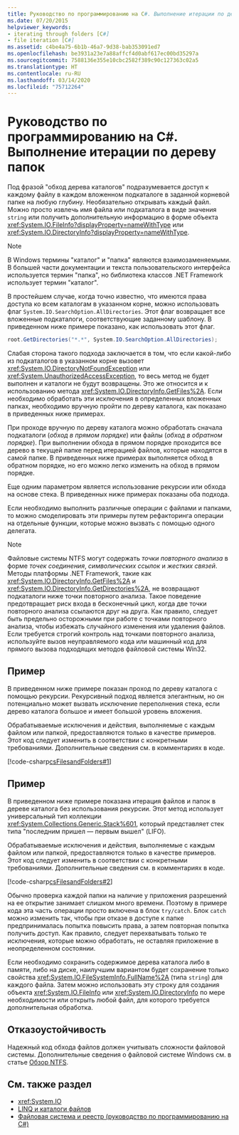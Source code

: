 ```yaml
---
title: Руководство по программированию на C#. Выполнение итерации по дереву папок
ms.date: 07/20/2015
helpviewer_keywords:
- iterating through folders [C#]
- file iteration [C#]
ms.assetid: c4be4a75-6b1b-46a7-9d38-bab353091ed7
ms.openlocfilehash: be3931a23e7a88affcf4d0abf617ec00bd35297a
ms.sourcegitcommit: 7588136e355e10cbc2582f389c90c127363c02a5
ms.translationtype: HT
ms.contentlocale: ru-RU
ms.lasthandoff: 03/14/2020
ms.locfileid: "75712264"
---
```

# <a name="how-to-iterate-through-a-directory-tree-c-programming-guide"></a>Руководство по программированию на C#. Выполнение итерации по дереву папок
Под фразой "обход дерева каталогов" подразумевается доступ к каждому файлу в каждом вложенном подкаталоге в заданной корневой папке на любую глубину. Необязательно открывать каждый файл. Можно просто извлечь имя файла или подкаталога в виде значения `string` или получить дополнительную информацию в форме объекта <xref:System.IO.FileInfo?displayProperty=nameWithType> или <xref:System.IO.DirectoryInfo?displayProperty=nameWithType>.  
  
> [!NOTE]
> В Windows термины "каталог" и "папка" являются взаимозаменяемыми. В большей части документации и текста пользовательского интерфейса используется термин "папка", но библиотека классов .NET Framework использует термин "каталог".  
  
 В простейшем случае, когда точно известно, что имеются права доступа ко всем каталогам в указанном корне, можно использовать флаг `System.IO.SearchOption.AllDirectories`. Этот флаг возвращает все вложенные подкаталоги, соответствующие заданному шаблону. В приведенном ниже примере показано, как использовать этот флаг.  
  
```csharp  
root.GetDirectories("*.*", System.IO.SearchOption.AllDirectories);  
```  
  
 Слабая сторона такого подхода заключается в том, что если какой-либо из подкаталогов в указанном корне вызовет <xref:System.IO.DirectoryNotFoundException> или <xref:System.UnauthorizedAccessException>, то весь метод не будет выполнен и каталоги не будут возвращены. Это же относится и к использованию метода <xref:System.IO.DirectoryInfo.GetFiles%2A>. Если необходимо обработать эти исключения в определенных вложенных папках, необходимо вручную пройти по дереву каталога, как показано в приведенных ниже примерах.  
  
 При проходе вручную по дереву каталога можно обработать сначала подкаталоги (*обход в прямом порядке*) или файлы (*обход в обратном порядке*). При выполнении обхода в прямом порядке проходится все дерево в текущей папке перед итерацией файлов, которые находятся в самой папке. В приведенных ниже примерах выполняется обход в обратном порядке, но его можно легко изменить на обход в прямом порядке.  
  
 Еще одним параметром является использование рекурсии или обхода на основе стека. В приведенных ниже примерах показаны оба подхода.  
  
 Если необходимо выполнить различные операции с файлами и папками, то можно смоделировать эти примеры путем рефакторинга операции на отдельные функции, которые можно вызвать с помощью одного делегата.  
  
> [!NOTE]
> Файловые системы NTFS могут содержать *точки повторного анализа* в форме *точек соединения*, *символических ссылок* и *жестких связей*. Методы платформы .NET Framework, такие как <xref:System.IO.DirectoryInfo.GetFiles%2A> и <xref:System.IO.DirectoryInfo.GetDirectories%2A>, не возвращают подкаталоги ниже точки повторного анализа. Такое поведение предотвращает риск входа в бесконечный цикл, когда две точки повторного анализа ссылаются друг на друга. Как правило, следует быть предельно осторожными при работе с точками повторного анализа, чтобы избежать случайного изменения или удаления файлов. Если требуется строгий контроль над точками повторного анализа, используйте вызов неуправляемого кода или машинный код для прямого вызова подходящих методов файловой системы Win32.  
  
## <a name="example"></a>Пример  
 В приведенном ниже примере показан проход по дереву каталога с помощью рекурсии. Рекурсивный подход является элегантным, но он потенциально может вызвать исключение переполнения стека, если дерево каталога большое и имеет большой уровень вложения.  
  
 Обрабатываемые исключения и действия, выполняемые с каждым файлом или папкой, предоставляются только в качестве примеров. Этот код следует изменить в соответствии с конкретными требованиями. Дополнительные сведения см. в комментариях в коде.  
  
 [!code-csharp[csFilesandFolders#1](~/samples/snippets/csharp/VS_Snippets_VBCSharp/csFilesAndFolders/CS/FileIteration.cs#1)]  
  
## <a name="example"></a>Пример  
 В приведенном ниже примере показана итерация файлов и папок в дереве каталога без использования рекурсии. Этот метод использует универсальный тип коллекции <xref:System.Collections.Generic.Stack%601>, который представляет стек типа "последним пришел — первым вышел" (LIFO).  
  
 Обрабатываемые исключения и действия, выполняемые с каждым файлом или папкой, предоставляются только в качестве примеров. Этот код следует изменить в соответствии с конкретными требованиями. Дополнительные сведения см. в комментариях в коде.  
  
 [!code-csharp[csFilesandFolders#2](~/samples/snippets/csharp/VS_Snippets_VBCSharp/csFilesAndFolders/CS/FileIteration.cs#2)]  
  
 Обычно проверка каждой папки на наличие у приложения разрешений на ее открытие занимает слишком много времени. Поэтому в примере кода эта часть операции просто включена в блок `try/catch`. Блок `catch` можно изменить так, чтобы при отказе в доступе к папке предпринималась попытка повысить права, а затем повторная попытка получить доступ. Как правило, следует перехватывать только те исключения, которые можно обработать, не оставляя приложение в неопределенном состоянии.  
  
 Если необходимо сохранить содержимое дерева каталога либо в памяти, либо на диске, наилучшим вариантом будет сохранение только свойства <xref:System.IO.FileSystemInfo.FullName%2A> (типа `string`) для каждого файла. Затем можно использовать эту строку для создания объекта <xref:System.IO.FileInfo> или <xref:System.IO.DirectoryInfo> по мере необходимости или открыть любой файл, для которого требуется дополнительная обработка.  
  
## <a name="robust-programming"></a>Отказоустойчивость  
 Надежный код обхода файлов должен учитывать сложности файловой системы. Дополнительные сведения о файловой системе Windows см. в статье [Обзор NTFS](/windows-server/storage/file-server/ntfs-overview).  
  
## <a name="see-also"></a>См. также раздел

- <xref:System.IO>
- [LINQ и каталоги файлов](../concepts/linq/linq-and-file-directories.md)
- [Файловая система и реестр (руководство по программированию на C#)](./index.md)
